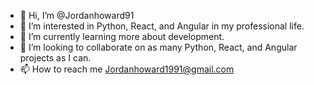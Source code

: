 - 👋 Hi, I’m @Jordanhoward91
- 👀 I’m interested in Python, React, and Angular in my professional life.
- 🌱 I’m currently learning more about development.
- 💞️ I’m looking to collaborate on as many Python, React, and Angular projects as I can.
- 📫 How to reach me Jordanhoward1991@gmail.com

<!---
Jordanhoward91/Jordanhoward91 is a ✨ special ✨ repository because its `README.md` (this file) appears on your GitHub profile.
You can click the Preview link to take a look at your changes.
--->
